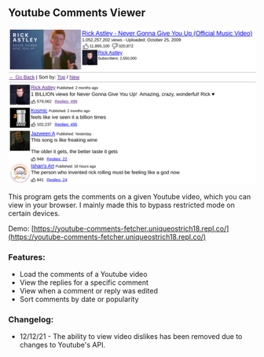 ## Youtube Comments Viewer
![Screenshot](https://raw.githubusercontent.com/ading2210/youtube-comments-viewer/main/static/images/screenshot1.png)

This program gets the comments on a given Youtube video, which you can view in your browser. I mainly made this to bypass restricted mode on certain devices.

Demo: [https://youtube-comments-fetcher.uniqueostrich18.repl.co/](https://youtube-comments-fetcher.uniqueostrich18.repl.co/)

### Features:
 - Load the comments of a Youtube video
 - View the replies for a specific comment
 - View when a comment or reply was edited
 - Sort comments by date or popularity
  
### Changelog:
 - 12/12/21 - The ability to view video dislikes has been removed due to changes to Youtube's API.